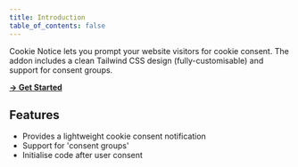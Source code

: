 ```yaml
---
title: Introduction
table_of_contents: false
---
```


Cookie Notice lets you prompt your website visitors for cookie consent. The addon includes a clean Tailwind CSS design (fully-customisable) and support for consent groups.

[**→ Get Started**](/installation)

## Features

- Provides a lightweight cookie consent notification
- Support for 'consent groups'
- Initialise code after user consent
